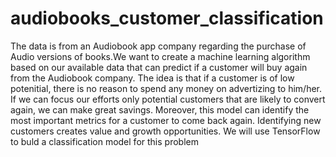 # audiobooks_customer_classification
The data is from an Audiobook app company regarding the purchase of Audio versions of books.We want to create a machine learning algorithm based on our available data that can predict if a customer will buy again from the Audiobook company. The idea is that if a customer is of low potenitial, there is no reason to spend any money on advertizing to him/her. If we can focus our efforts only potential customers that are likely to convert again, we can make great savings. Moreover, this model can identify the most important metrics for a customer to come back again. Identifying new customers creates value and growth opportunities.
We will use TensorFlow to buld a classification model for this problem
